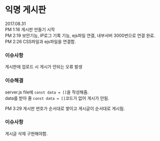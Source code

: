 # 익명 게시판
2017.08.31  
PM 1:16 게시판 만들기 시작  
PM 2:19 보안기능, IP로그 기록 기능, ejs파일 연결, 내부서버 3000번으로 연결 완료.   
PM 2:26 CSS파일과 ejs파일을 연결함.  
### 이슈사항
게시판에 업로드 시 게시가 안되는 오류 발생
### 이슈해결
server.js file에 `const data = []`을 작성해줌.  
data를 받아 줄 `const data = []`코드가 없어 게시가 안됨.

PM 3:29 게시판 번호가 순서대로 쌓이고 게시글이 순서대로 게시됨.  
### 이슈사항
게시글 삭제 구현해야함.